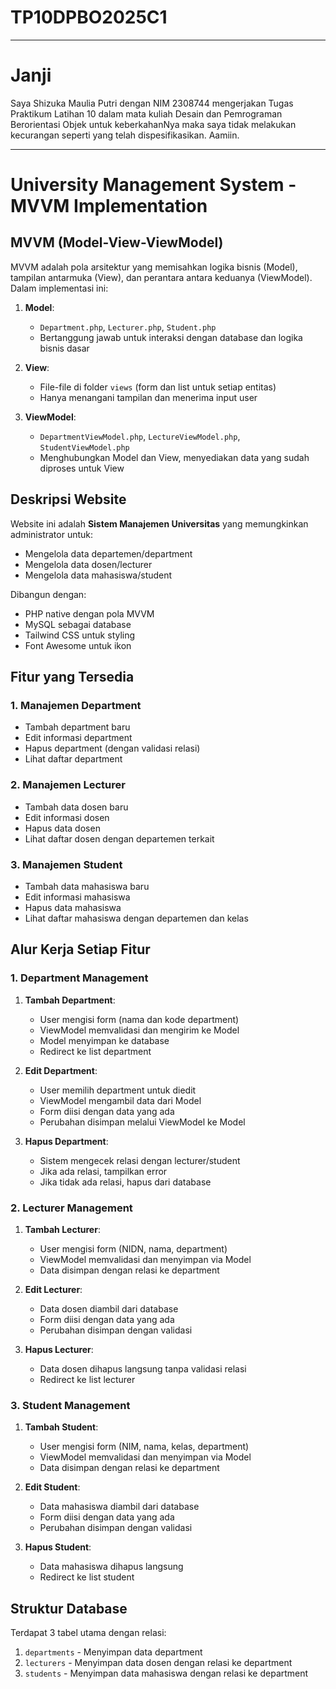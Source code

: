 # TP10DPBO2025C1

---

# Janji
Saya Shizuka Maulia Putri dengan NIM 2308744 mengerjakan Tugas Praktikum Latihan 10 dalam mata kuliah Desain dan Pemrograman Berorientasi Objek untuk keberkahanNya maka saya tidak melakukan kecurangan seperti yang telah dispesifikasikan. Aamiin.

---

# University Management System - MVVM Implementation

## MVVM (Model-View-ViewModel)
MVVM adalah pola arsitektur yang memisahkan logika bisnis (Model), tampilan antarmuka (View), dan perantara antara keduanya (ViewModel). Dalam implementasi ini:

1. **Model**: 
   - `Department.php`, `Lecturer.php`, `Student.php`
   - Bertanggung jawab untuk interaksi dengan database dan logika bisnis dasar

2. **View**: 
   - File-file di folder `views` (form dan list untuk setiap entitas)
   - Hanya menangani tampilan dan menerima input user

3. **ViewModel**: 
   - `DepartmentViewModel.php`, `LectureViewModel.php`, `StudentViewModel.php`
   - Menghubungkan Model dan View, menyediakan data yang sudah diproses untuk View

## Deskripsi Website
Website ini adalah **Sistem Manajemen Universitas** yang memungkinkan administrator untuk:
- Mengelola data departemen/department
- Mengelola data dosen/lecturer
- Mengelola data mahasiswa/student

Dibangun dengan:
- PHP native dengan pola MVVM
- MySQL sebagai database
- Tailwind CSS untuk styling
- Font Awesome untuk ikon

## Fitur yang Tersedia
### 1. Manajemen Department
- Tambah department baru
- Edit informasi department
- Hapus department (dengan validasi relasi)
- Lihat daftar department

### 2. Manajemen Lecturer
- Tambah data dosen baru
- Edit informasi dosen
- Hapus data dosen
- Lihat daftar dosen dengan departemen terkait

### 3. Manajemen Student
- Tambah data mahasiswa baru
- Edit informasi mahasiswa
- Hapus data mahasiswa
- Lihat daftar mahasiswa dengan departemen dan kelas

## Alur Kerja Setiap Fitur

### 1. Department Management
1. **Tambah Department**:
   - User mengisi form (nama dan kode department)
   - ViewModel memvalidasi dan mengirim ke Model
   - Model menyimpan ke database
   - Redirect ke list department

2. **Edit Department**:
   - User memilih department untuk diedit
   - ViewModel mengambil data dari Model
   - Form diisi dengan data yang ada
   - Perubahan disimpan melalui ViewModel ke Model

3. **Hapus Department**:
   - Sistem mengecek relasi dengan lecturer/student
   - Jika ada relasi, tampilkan error
   - Jika tidak ada relasi, hapus dari database

### 2. Lecturer Management
1. **Tambah Lecturer**:
   - User mengisi form (NIDN, nama, department)
   - ViewModel memvalidasi dan menyimpan via Model
   - Data disimpan dengan relasi ke department

2. **Edit Lecturer**:
   - Data dosen diambil dari database
   - Form diisi dengan data yang ada
   - Perubahan disimpan dengan validasi

3. **Hapus Lecturer**:
   - Data dosen dihapus langsung tanpa validasi relasi
   - Redirect ke list lecturer

### 3. Student Management
1. **Tambah Student**:
   - User mengisi form (NIM, nama, kelas, department)
   - ViewModel memvalidasi dan menyimpan via Model
   - Data disimpan dengan relasi ke department

2. **Edit Student**:
   - Data mahasiswa diambil dari database
   - Form diisi dengan data yang ada
   - Perubahan disimpan dengan validasi

3. **Hapus Student**:
   - Data mahasiswa dihapus langsung
   - Redirect ke list student

## Struktur Database
Terdapat 3 tabel utama dengan relasi:
1. `departments` - Menyimpan data department
2. `lecturers` - Menyimpan data dosen dengan relasi ke department
3. `students` - Menyimpan data mahasiswa dengan relasi ke department


